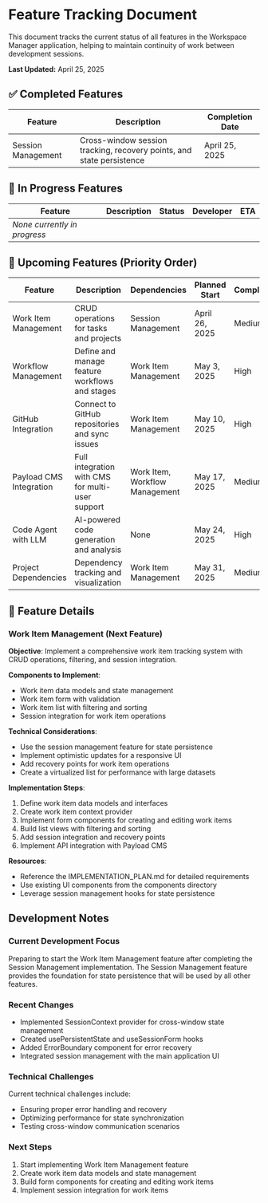 # Feature Tracking Document

This document tracks the current status of all features in the Workspace Manager application, helping to maintain continuity of work between development sessions.

**Last Updated:** April 25, 2025

## ✅ Completed Features

| Feature | Description | Completion Date |
|---------|-------------|----------------|
| Session Management | Cross-window session tracking, recovery points, and state persistence | April 25, 2025 |

## 🔄 In Progress Features

| Feature | Description | Status | Developer | ETA |
|---------|-------------|--------|-----------|-----|
| *None currently in progress* | | | | |

## 📅 Upcoming Features (Priority Order)

| Feature | Description | Dependencies | Planned Start | Complexity |
|---------|-------------|--------------|--------------|------------|
| Work Item Management | CRUD operations for tasks and projects | Session Management | April 26, 2025 | Medium |
| Workflow Management | Define and manage feature workflows and stages | Work Item Management | May 3, 2025 | High |
| GitHub Integration | Connect to GitHub repositories and sync issues | Work Item Management | May 10, 2025 | High |
| Payload CMS Integration | Full integration with CMS for multi-user support | Work Item, Workflow Management | May 17, 2025 | Medium |
| Code Agent with LLM | AI-powered code generation and analysis | None | May 24, 2025 | High |
| Project Dependencies | Dependency tracking and visualization | Work Item Management | May 31, 2025 | Medium |

## 🚀 Feature Details

### Work Item Management (Next Feature)

**Objective**: Implement a comprehensive work item tracking system with CRUD operations, filtering, and session integration.

**Components to Implement**:
- Work item data models and state management
- Work item form with validation
- Work item list with filtering and sorting
- Session integration for work item operations

**Technical Considerations**:
- Use the session management feature for state persistence
- Implement optimistic updates for a responsive UI
- Add recovery points for work item operations
- Create a virtualized list for performance with large datasets

**Implementation Steps**:
1. Define work item data models and interfaces
2. Create work item context provider
3. Implement form components for creating and editing work items
4. Build list views with filtering and sorting
5. Add session integration and recovery points
6. Implement API integration with Payload CMS

**Resources**:
- Reference the IMPLEMENTATION_PLAN.md for detailed requirements
- Use existing UI components from the components directory
- Leverage session management hooks for state persistence

## Development Notes

### Current Development Focus

Preparing to start the Work Item Management feature after completing the Session Management implementation. The Session Management feature provides the foundation for state persistence that will be used by all other features.

### Recent Changes

- Implemented SessionContext provider for cross-window state management
- Created usePersistentState and useSessionForm hooks
- Added ErrorBoundary component for error recovery
- Integrated session management with the main application UI

### Technical Challenges

Current technical challenges include:
- Ensuring proper error handling and recovery
- Optimizing performance for state synchronization
- Testing cross-window communication scenarios

### Next Steps

1. Start implementing Work Item Management feature
2. Create work item data models and state management
3. Build form components for creating and editing work items
4. Implement session integration for work items
